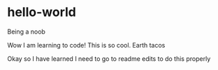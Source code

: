 # hello-world
Being a noob

Wow I am learning to code!
This is so cool.
Earth tacos

Okay so I have learned I need to go to readme edits to do this properly
